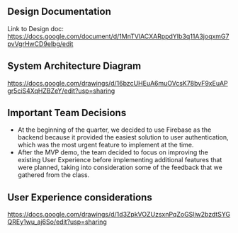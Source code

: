 ## Design Documentation
Link to Design doc: https://docs.google.com/document/d/1MnTVlACXARppdYIb3q11A3joqxmG7pvVgrHwCD9elbg/edit
## System Architecture Diagram
https://docs.google.com/drawings/d/16bzcUHEuA6muOVcsK78bvF9xEuAPgr5ciS4XqHZBZeY/edit?usp=sharing
## Important Team Decisions
- At the beginning of the quarter, we decided to use Firebase as the backend because it provided the easiest solution to user authentication, which was the most urgent feature to implement at the time.
- After the MVP demo, the team decided to focus on improving the existing User Experience before implementing additional features that were planned, taking into consideration some of the feedback that we gathered from the class.   
## User Experience considerations
https://docs.google.com/drawings/d/1d3ZpkVOZUzsxnPqZoGSljw2bzdtSYGQREy1wu_aj6So/edit?usp=sharing
